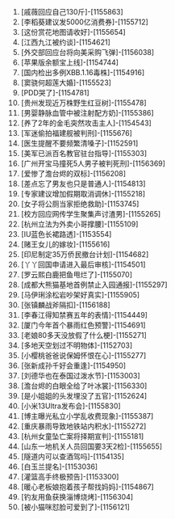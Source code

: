 
1. [戚薇回应自己130斤]-[1155863]
1. [李稻葵建议发5000亿消费券]-[1155712]
1. [这份赏花地图请收好]-[1155654]
1. [江西九江被约谈]-[1154621]
1. [外交部回应台将向美采购飞弹]-[1156038]
1. [苹果版余额宝上线]-[1154744]
1. [国内检出多例XBB.1.16毒株]-[1154916]
1. [窦骁何超莲大婚]-[1155523]
1. [PDD哭了]-[1154781]
1. [贵州发现近万株野生红豆树]-[1155478]
1. [男婴静脉血管中被注射配方奶]-[1155386]
1. [养了2年的金毛突然攻击主人]-[1154543]
1. [军迷偷拍福建舰被判刑]-[1155676]
1. [医生提醒不要频繁清嗓子]-[1152591]
1. [美军已派百名教官驻台指导]-[1155303]
1. [广州开宝马撞死5人男子被判死刑]-[1156369]
1. [爱惨了澹台烬的双标]-[1156208]
1. [差点忘了男友也只是普通人]-[1154813]
1. [专家建议增加假期取消调休]-[1155218]
1. [女子将公厕当家拒绝救助]-[1153745]
1. [校方回应网传学生聚集声讨渣男]-[1155265]
1. [杭州立法为外卖小哥撑腰]-[1155109]
1. [IU蓝色长裙路透]-[1153554]
1. [赌王女儿的嫁妆]-[1155616]
1. [印尼制定35万侨民撤台计划]-[1154682]
1. [丫丫回国申请进入最后审核]-[1154501]
1. [罗云熙白鹿把鱼甩烂了]-[1155070]
1. [成都大熊猫基地首例禁止入园通报]-[1155297]
1. [马伊琍涂松岩吵架好真实]-[1155905]
1. [张镇麟战斧隔扣]-[1156188]
1. [李春江得知禁赛五年的表情]-[1154449]
1. [厦门今年首个暴雨红色预警]-[1154691]
1. [老娘80多天没放假了什么梗]-[1155271]
1. [多地天空划过不明物体]-[1152703]
1. [小樱桃爸爸说保姆怀恨在心]-[1155277]
1. [张新成孙千好会重逢]-[1154950]
1. [刘德华也在泰国过泼水节]-[1153003]
1. [澹台烬的白眼全给了叶冰裳]-[1156330]
1. [是小姐姐的头发埋没了五官]-[1152624]
1. [小米13Ultra发布会]-[1155830]
1. [博主曝光私立小学乱收费现象]-[1155387]
1. [重庆暴雨导致地铁站内积水]-[1155272]
1. [杭州女童坠亡案将择期宣判]-[1155181]
1. [山东一地机关人员回国要3天2检]-[1155655]
1. [隧道内可以查酒驾吗]-[1154135]
1. [白玉兰提名]-[1153036]
1. [灌篮高手终极预告]-[1153300]
1. [暖心老板娘抱着孩子帮找妈妈]-[1154867]
1. [钓友用鱼获换淄博烧烤]-[1156304]
1. [被小猫咪怼脸可爱到了]-[1156121]